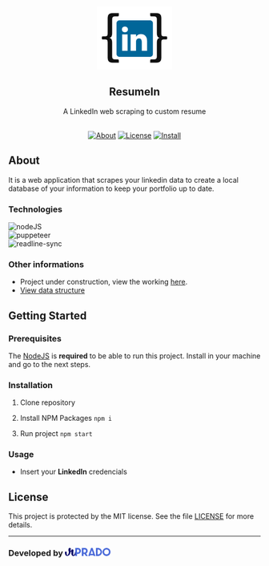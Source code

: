<br>
<div align="center">
    <img src=".github/logo.png" alt="Logo Repo" width="150">
    <h2>
        ResumeIn
    </h2>
    A LinkedIn web scraping to custom resume
</div>
<br>
<div align="center">

[![About](https://img.shields.io/badge/-About-212121)](#about)
[![License](https://img.shields.io/badge/-License-212121)](/LICENSE)
[![Install](https://img.shields.io/badge/-Getting%20Started-006699)](#getting-started)

</div>

## About

It is a web application that scrapes your linkedin data to create a local database of your information to keep your portfolio up to date.

### Technologies

![nodeJS](https://img.shields.io/badge/-v16.14.0-ffffff?style=social&label=nodeJS)</br>![puppeteer](https://img.shields.io/github/package-json/dependency-version/rpradosilva/resume-in/puppeteer?style=social)</br>![readline-sync](https://img.shields.io/github/package-json/dependency-version/rpradosilva/resume-in/readline-sync?style=social)

### Other informations

- Project under construction, view the working [here](https://github.com/rpradosilva/resume-in/projects/1).
- [View data structure](/.github/data-structure.md)

## Getting Started

### Prerequisites

The [NodeJS](https://nodejs.org/) is **required** to be able to run this project. Install in your machine and go to the next steps.

### Installation

1. Clone repository

2. Install NPM Packages `npm i`

3. Run project `npm start`

### Usage

- Insert your **LinkedIn** credencials

## License

This project is protected by the MIT license. See the file [LICENSE](/LICENSE) for more details.

---

### **Developed by** [<img alt="Logo RPrado" src="https://raw.githubusercontent.com/rpradosilva/rpradosilva/master/.github/logo-rprado.png" width="91px" />](http://rprado.design)

